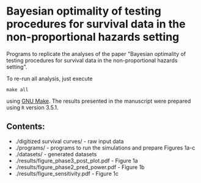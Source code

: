 # Bayesian optimality of testing procedures for survival data in the non-proportional hazards setting
Programs to replicate the analyses of the paper "Bayesian optimality of testing procedures for survival data in the non-proportional hazards setting".

To re-run all analysis, just execute 
```
make all
```
using [GNU Make](https://www.gnu.org/software/make/). The results presented in the manuscript were prepared using `R` version 3.5.1.

Contents:
---------

* ./digitized survival curves/ - raw input data
* ./programs/ - programs to run the simulations and prepare Figures 1a-c
* ./datasets/ - generated datasets
* ./results/figure_phase3_post_plot.pdf - Figure 1a
* ./results/figure_phase2_pred_power.pdf - Figure 1b
* ./results/figure_sensitivity.pdf - Figure 1c
